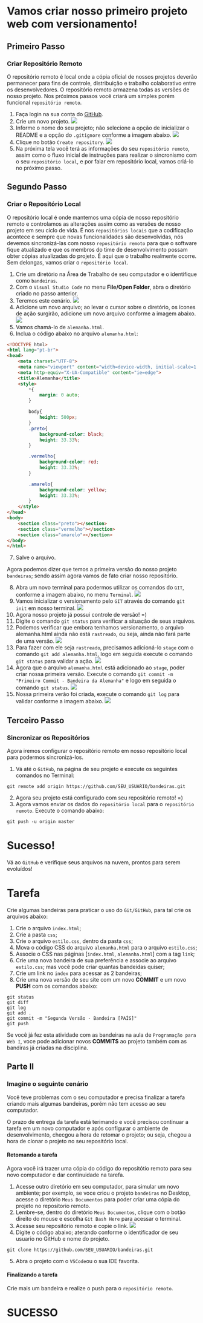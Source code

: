 # Vamos criar nosso primeiro projeto web com versionamento!

## Primeiro Passo

### Criar Repositório Remoto
O repositório remoto é local onde a cópia oficial de nossos projetos deverão permanecer para fins de controle, distribuição e trabalho colaborativo entre os desenvolvedores. O repositório remoto armazena todas as versões de nosso projeto. Nos próximos passos você criará um simples porém funcional `repositório remoto`.
1. Faça login na sua conta do [GitHub](https://github.com/).
2. Crie um novo projeto.
![](imagens/img01.png)
3. Informe o nome do seu projeto; não selecione a opção de inicializar o README e a opção do `.gitignore` conforme a imagem abaixo.
![](imagens/img02.png)
4. Clique no botão `Create repository`.
![](imagens/img04.png)
5. Na próxima tela você terá as informações do seu `repositório remoto`, assim como o fluxo inicial de instruções para realizar o sincronismo com o seu `repositório local`, e por falar em repositório local, vamos criá-lo no próximo passo.

## Segundo Passo
### Criar o Repositório Local
O repositório local é onde mantemos uma cópia de nosso repositório remoto e controlamos as alterações assim como as versões de nosso projeto em seu ciclo de vida. É nos `repositórios locais` que a codificação acontece e sempre que novas funcionalidades são desenvolvidas, nós devemos sincronizá-las com nosso `repositório remoto` para que o software fique atualizado e que os membros do time de desenvolvimento possam obter cópias atualizadas do projeto. É aqui que o trabalho realmente ocorre. Sem delongas, vamos criar o `repositório local`.
1. Crie um diretório na Área de Trabalho de seu computador e o identifique como `bandeiras`.
2. Com o `Visual Studio Code` no menu **File/Open Folder**, abra o diretório criado no passo anterior.
3. Teremos este cenário.
![](imagens/img05.png)
4. Adicione um novo arquivo; ao levar o cursor sobre o diretório, os ícones de ação surgirão, adicione um novo arquivo conforme a imagem abaixo.
![](imagens/img06.png)
5. Vamos chamá-lo de `alemanha.html`.
6. Inclua o código abaixo no arquivo `alemanha.html`:
```html
<!DOCTYPE html>
<html lang="pt-br">
<head>
    <meta charset="UTF-8">
    <meta name="viewport" content="width=device-width, initial-scale=1.0">
    <meta http-equiv="X-UA-Compatible" content="ie=edge">
    <title>Alemanha</title>
    <style>
        *{
            margin: 0 auto;
        }

        body{
            height: 500px;
        }
        .preto{
            background-color: black;
            height: 33.33%;
        }

        .vermelho{
            background-color: red;
            height: 33.33%;
        }

        .amarelo{
            background-color: yellow;
            height: 33.33%;
        }
    </style>
</head>
<body>
    <section class="preto"></section>
    <section class="vermelho"></section>
    <section class="amarelo"></section>
</body>
</html>
```
7. Salve o arquivo.

Agora podemos dizer que temos a primeira versão do nosso projeto `bandeiras`; sendo assim agora vamos de fato criar nosso repositório.

8. Abra um novo terminal para podermos utilizar os comandos do `GIT`, conforme a imagem abaixo, no menu `Terminal`.
![](imagens/img07.png)
9. Vamos inicializar o versionamento pelo `GIT` através do comando `git init` em nosso terminal.
![](imagens/img08.png)
10. Agora nosso projeto já possui controle de versão! =)
11. Digite o comando `git status` para verificar a situação de seus arquivos.
12. Podemos verificar que embora tenhamos versionamento, o arquivo alemanha.html ainda não está `rastreado`, ou seja, ainda não fará parte de uma versão.
![](imagens/img09.png)
13. Para fazer com ele seja `rastreado`, precisamos adicioná-lo `stage` com o comando `git add alemanha.html`, logo em seguida execute o comando `git status` para validar a ação.
![](imagens/img10.png)
14. Agora que o arquivo `alemanha.html` está adicionado ao `stage`, poder criar nossa primeira versão. Execute o comando `git commit -m "Primeiro Commit - Bandeira da Alemanha"` e logo em seguida o comando `git status`.
![](imagens/img11.png)
15. Nossa primeira verão foi criada, execute o comando `git log` para validar conforme a imagem abaixo.
![](imagens/img12.png)

## Terceiro Passo
### Sincronizar os Repositórios
Agora iremos configurar o repositório remoto em nosso repositório local para podermos sincronizá-los.

1. Vá até o `GitHub`, na página de seu projeto e execute os seguintes comandos no Terminal:
```shell
git remote add origin https://github.com/SEU_USUARIO/bandeiras.git
```  
2. Agora seu projeto está configurado com seu repositório remoto! =)
3. Agora vamos enviar os dados do `repositório local` para o `repositório remoto`. Execute o comando abaixo:
```shell
git push -u origin master
```
# Sucesso!
Vá ao `GitHub` e verifique seus arquivos na nuvem, prontos para serem evoluídos!

# Tarefa
Crie algumas bandeiras para praticar o uso do `Git/GitHub`, para tal crie os arquivos abaixo:

1. Crie o arquivo `index.html`;
2. Crie a pasta `css`;
3. Crie o arquivo `estilo.css`, dentro da pasta `css`;
4. Mova o código CSS do arquivo `alemanha.html` para o arquivo `estilo.css`;
5. Associe o CSS nas páginas [`index.html`, `alemanha.html`] com a tag `link`;
6. Crie uma nova bandeira de sua preferência e associe ao arquivo `estilo.css`; mas você pode criar quantas bandeidas quiser;
7. Crie um link no `index` para acessar as 2 bandeiras;
8. Crie uma nova versão de seu site com um novo **COMMIT** e um novo **PUSH** com os comandos abaixo:
```shell
git status
git diff
git log
git add .
git commit -m "Segunda Versão - Bandeira [PAÍS]"
git push
```
Se você já fez esta atividade com as bandeiras na aula de `Programação para Web I`, voce pode adicionar novos **COMMITS** ao projeto também com as bandiras já criadas na disciplina.

## Parte II

### Imagine o seguinte cenário

Você teve problemas com o seu computador e precisa finalizar a tarefa criando mais algumas bandeiras, porém não tem acesso ao seu computador. 

O prazo de entrega da tarefa está terimando e você precisou continuar a tarefa em um novo computador e após configurar o ambiente de desenvolvimento, checgou a hora de retomar o projeto; ou seja, chegou a hora de clonar o projeto no seu repositório local.

#### Retomando a tarefa

Agora você irá trazer uma cópia do código do repositótio remoto para seu novo computador e dar continuidade na tarefa.

1. Acesse outro diretório em seu computador, para simular um novo ambiente; por exemplo, se voce criou o projeto `bandeiras` no Desktop, acesse o diretório `Meus Documentos` para poder criar uma cópia do projeto no repositorio remoto.
2. Lembre-se, dentro do diretório `Meus Documentos`, clique com o botão direito do mouse e escolha `Git Bash Here` para acessar o terminal.
3. Acesse seu repositório remoto e copie o link.
![](images/repo.png)
4. Digite o código abaixo; aterando conforme o identificador de seu usuario no GitHub e nome do projeto.
```shell
git clone https://github.com/SEU_USUARIO/bandeiras.git
```
5. Abra o projeto com o `VSCode`ou o sua IDE favorita.

#### Finalizando a tarefa

Crie mais um bandeira e realize o push para o `repositório remoto`.

# SUCESSO


